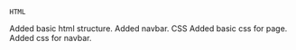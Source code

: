     HTML
Added basic html structure.
Added navbar.
    CSS
Added basic css for page.
Added css for navbar.
